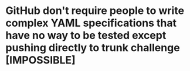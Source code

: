 # GitHub don't require people to write complex YAML specifications that have no way to be tested except pushing directly to trunk challenge \[IMPOSSIBLE\]
